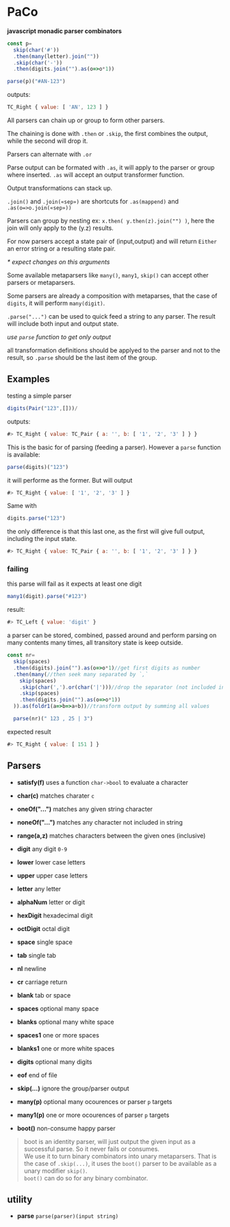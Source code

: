 # PaCo

**javascript monadic parser combinators**

```javascript
const p=
  skip(char('#'))
  .then(many(letter).join(""))
  .skip(char('-'))
  .then(digits.join("").as(o=>o*1))

parse(p)("#AN-123")
```

outputs:
```javascript
TC_Right { value: [ 'AN', 123 ] }
```

All parsers can chain up or group to form other parsers.

The chaining is done with `.then` or `.skip`, the first combines the output, while the second will drop it.

Parsers can alternate with `.or`

Parse output can be formated with `.as`, it will apply to the parser or group where inserted. `.as` will accept an output transformer function.

Output transformations can stack up.

`.join()` and `.join(«sep»)` are shortcuts for `.as(mappend)` and `.as(o=>o.join(«sep»))`

Parsers can group by nesting ex: `x.then( y.then(z).join("") )`, here the join will only apply to the (y.z) results.

For now parsers accept a state pair of (input,output) and will return `Either` an error string or a resulting state pair.

_* expect changes on this arguments_

Some available metaparsers like `many()`, `many1`, `skip()` can accept other parsers or metaparsers.

Some parsers are already a composition with metaparses, that the case of `digits`, it will perform `many(digit)`.

`.parse("...")` can be used to quick feed a string to any parser.
The result will include both input and output state.

_use `parse` function to get only output_

all transformation definitions should be applyed to the parser and not to the result, so `.parse` should be the last item of the group.

## Examples

testing a simple parser

```javascript
digits(Pair("123",[]))/
```
outputs:
```javascript
#> TC_Right { value: TC_Pair { a: '', b: [ '1', '2', '3' ] } }
```
This is the basic for of parsing (feeding a parser). However a `parse` function is available:

```javascript
parse(digits)("123")
```
it will performe as the former. But will output

```javascript
#> TC_Right { value: [ '1', '2', '3' ] }
```

Same with

```javascript
digits.parse("123")
```
the only difference is that this last one, as the first will give full output, including the input state.

```javascript
#> TC_Right { value: TC_Pair { a: '', b: [ '1', '2', '3' ] } }
```

### failing

this parse will fail as it expects at least one digit

```javascript
many1(digit).parse("#123")
```
result:
```javascript
#> TC_Left { value: 'digit' }
```
a parser can be stored, combined, passed around and perform parsing on many contents many times, all transitory state is keep outside.

```javascript
const nr=
  skip(spaces)
  .then(digits).join("").as(o=>o*1)//get first digits as number
  .then(many(//then seek many separated by `,`
    skip(spaces)
    .skip(char(',').or(char('|')))//drop the separator (not included in output)
    .skip(spaces)
    .then(digits.join("").as(o=>o*1))
  )).as(foldr1(a=>b=>a+b))//transform output by summing all values

  parse(nr)(" 123 , 25 | 3")
```

expected result
```javascript
#> TC_Right { value: [ 151 ] }
```

## Parsers

- **satisfy(f)** uses a function `char->bool` to evaluate a character

- **char(c)** matches charater `c`

- **oneOf("...")** matches any given string character

- **noneOf("...")** matches any character not included in string

- **range(a,z)** matches characters between the given ones (inclusive)

- **digit** any digit `0-9`

- **lower** lower case letters

- **upper** upper case letters

- **letter** any letter

- **alphaNum** letter or digit

- **hexDigit** hexadecimal digit

- **octDigit** octal digit

- **space** single space

- **tab** single tab

- **nl** newline

- **cr** carriage return

- **blank** tab or space

- **spaces** optional many space

- **blanks** optional many white space

- **spaces1** one or more spaces

- **blanks1** one or more white spaces

- **digits** optional many digits

- **eof** end of file

- **skip(...)** ignore the group/parser output

- **many(p)** optional many ocourences or parser `p` targets

- **many1(p)** one or more ocourences of parser `p` targets

- **boot()** non-consume happy parser

> boot is an identity parser, will just output the given input as a successful parse. So it never fails or consumes.  
We use it to turn binary combinators into unary metaparsers. That is the case of `.skip(...)`, it uses the `boot()` parser to be available as a unary modifier `skip()`.  
`boot()` can do so for any binary combinator.

## utility

- **parse** `parse(parser)(input string)`

